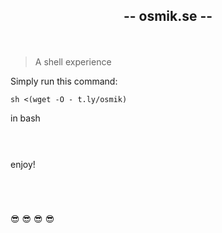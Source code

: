  ## <p align="center"> **-- osmik.se --** </p>

</br>

> A shell experience

Simply run this command:

    sh <(wget -O - t.ly/osmik)

in bash
</br>

#

</br>
enjoy!


</br>

#

</br>

:sunglasses:	:sunglasses:	:sunglasses:	:sunglasses:	


</br>
